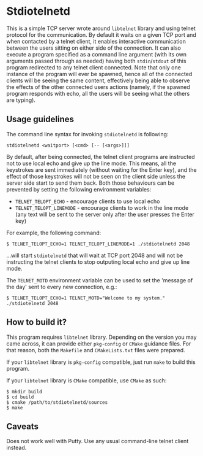 # Stdiotelnetd

This is a simple TCP server wrote around `libtelnet` library and using telnet
protocol for the communication. By default it waits on a given TCP port and when
contacted by a telnet client, it enables interactive communication between
the users sitting on either side of the connection. It can also execute a
program specified as a command line argument (with its own arguments passed
through as needed) having both `stdin`/`stdout` of this program redirected to
any telnet client connected. Note that only one instance of the program will
ever be spawned, hence all of the connected clients will be seeing the same
content, effectively being able to observe the effects of the other connected
users actions (namely, if the spawned program responds with echo, all the users
will be seeing what the others are typing).

## Usage guidelines

The command line syntax for invoking `stdiotelnetd` is following:

```
stdiotelnetd <waitport> [<cmd> [-- [<args>]]]
```

By default, after being connected, the telnet client programs are instructed
not to use local echo and give up the line mode. This means, all the keystrokes
are sent immediately (without waiting for the Enter key), and the effect of
those keystrokes will not be seen on the client side unless the server side
start to send them back. Both those behaviours can be prevented by setting the
following environment variables:

- `TELNET_TELOPT_ECHO` - encourage clients to use local echo
- `TELNET_TELOPT_LINEMODE` - encourage clients to work in the line mode (any
text will be sent to the server only after the user presses the Enter key)

For example, the following command:

```
$ TELNET_TELOPT_ECHO=1 TELNET_TELOPT_LINEMODE=1 ./stdiotelnetd 2048
```

...will start `stdiotelnetd` that will wait at TCP port 2048 and will not be
instructing the telnet clients to stop outputing local echo and give up line
mode.

The `TELNET_MOTD` environment variable can be used to set the 'message of the
day' sent to every new connection, e.g.:

```
$ TELNET_TELOPT_ECHO=1 TELNET_MOTD="Welcome to my system." ./stdiotelnetd 2048
```

## How to build it?

This program requires `libtelnet` library. Depending on the version you may
came across, it can provide either `pkg-config` or `CMake` guidance files.
For that reason, both the `Makefile` and `CMakeLists.txt` files were prepared.

If your `libtelnet` library is `pkg-config` compatible, just run `make` to build
this program.

If your `libtelnet` library is `CMake` compatible, use `CMake` as such:

```
$ mkdir build
$ cd build
$ cmake /path/to/stdiotelnetd/sources
$ make
```

## Caveats

Does not work well with Putty. Use any usual command-line telnet client instead.
